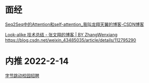 # 面经
[Seq2Seq中的Attention和self-attention_我叫龙翔天翼的博客-CSDN博客](https://blog.csdn.net/weixin_40901056/article/details/88357187)

[Look-alike 技术总结 - 张文翔的博客 | BY ZhangWenxiang](https://demmon-tju.github.io/2019/07/22/look-alike-note/)
https://blog.csdn.net/weixin_43485035/article/details/112795290
# 内推 2022-2-14

[字节跳动校园招聘](https://jobs.bytedance.com/campus/position?keywords=&category=&location=&project=&type=3&job_hot_flag=&current=1&limit=10&external_referral_code=YNWN2X7)

